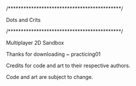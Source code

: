 /********************************************/

Dots and Crits

/********************************************/

Multiplayer 2D Sandbox

Thanks for downloading ~ practicing01

Credits for code and art to their respective authors.

Code and art are subject to change.
